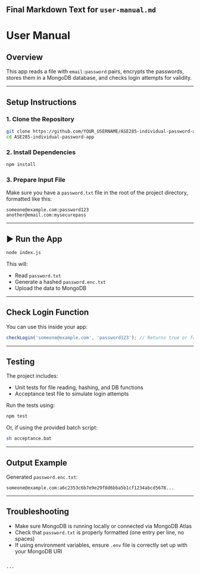 ##  Final Markdown Text for `user-manual.md`

#  User Manual

##  Overview

This app reads a file with `email:password` pairs, encrypts the passwords, stores them in a MongoDB database, and checks login attempts for validity.

---

##  Setup Instructions

### 1. Clone the Repository

```bash
git clone https://github.com/YOUR_USERNAME/ASE285-individual-password-app
cd ASE285-individual-password-app
```

### 2. Install Dependencies

```bash
npm install
```

### 3. Prepare Input File

Make sure you have a `password.txt` file in the root of the project directory, formatted like this:

```
someone@example.com:password123
another@email.com:mysecurepass
```

---

## ▶ Run the App

```bash
node index.js
```

This will:
- Read `password.txt`
- Generate a hashed `password.enc.txt`
- Upload the data to MongoDB

---

## Check Login Function

You can use this inside your app:

```js
checkLogin('someone@example.com', 'password123'); // Returns true or false
```

---

##  Testing

The project includes:
- Unit tests for file reading, hashing, and DB functions
- Acceptance test file to simulate login attempts

Run the tests using:

```bash
npm test
```

Or, if using the provided batch script:

```bash
sh acceptance.bat
```

---

## Output Example

Generated `password.enc.txt`:

```
someone@example.com:a6c2353c6b7e9e29f8d6bba5b1cf1234abcd5678...
```

---

## Troubleshooting

- Make sure MongoDB is running locally or connected via MongoDB Atlas
- Check that `password.txt` is properly formatted (one entry per line, no spaces)
- If using environment variables, ensure `.env` file is correctly set up with your MongoDB URI

```

---
